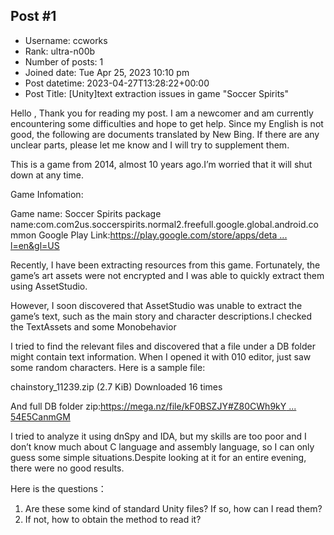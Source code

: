 ## Post #1
- Username: ccworks
- Rank: ultra-n00b
- Number of posts: 1
- Joined date: Tue Apr 25, 2023 10:10 pm
- Post datetime: 2023-04-27T13:28:22+00:00
- Post Title: [Unity]text extraction issues in game "Soccer Spirits"

Hello ,
Thank you for reading my post. I am a newcomer and am currently encountering some difficulties and hope to get help.
Since my English is not good, the following are documents translated by New Bing. If there are any unclear parts, please let me know and I will try to supplement them.

This is a game from 2014, almost 10 years ago.I’m worried that it will shut down at any time.

Game Infomation:

Game name: Soccer Spirits
package name:com.com2us.soccerspirits.normal2.freefull.google.global.android.common
Google Play Link:[https://play.google.com/store/apps/deta ... l=en&gl=US](https://play.google.com/store/apps/details?id=com.com2us.soccerspirits.normal2.freefull.google.global.android.common&hl=en&gl=US)

Recently, I have been extracting resources from this game. Fortunately, the game’s art assets were not encrypted and I was able to quickly extract them using AssetStudio. 

However, I soon discovered that AssetStudio was unable to extract the game’s text, such as the main story and character descriptions.I checked the TextAssets and some Monobehavior
[](https://ibb.co/1s38czY)

I tried to find the relevant files and discovered that a file under a DB folder might contain text information. When I opened it with 010 editor, just saw some random characters.
Here is a sample file:

 chainstory_11239.zip
(2.7 KiB) Downloaded 16 times


And full DB folder zip:[https://mega.nz/file/kF0BSZJY#Z80CWh9kY ... 54E5CanmGM](https://mega.nz/file/kF0BSZJY#Z80CWh9kYXr6v0hyFLwNQhdXJrIfqelrZ54E5CanmGM)
[](https://ibb.co/YDqmQT0)

I tried to analyze it using dnSpy and IDA, but my skills are too poor and I don’t know much about C language and assembly language, so I can only guess some simple situations.Despite looking at it for an entire evening, there were no good results.

Here is the questions：
1. Are these some kind of standard Unity files? If so, how can I read them?
2. If not, how to obtain the method to read it?
